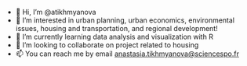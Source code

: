 - 👋 Hi, I’m @atikhmyanova
- 👀 I’m interested in urban planning, urban economics, environmental issues, housing and transportation, and regional development!
- 🌱 I’m currently learning data analysis and visualization with R
- 💞️ I’m looking to collaborate on project related to housing 
- 📫 You can reach me by email anastasia.tikhmyanova@sciencespo.fr

<!---
atikhmyanova/atikhmyanova is a ✨ special ✨ repository because its `README.md` (this file) appears on your GitHub profile.
You can click the Preview link to take a look at your changes.
--->
